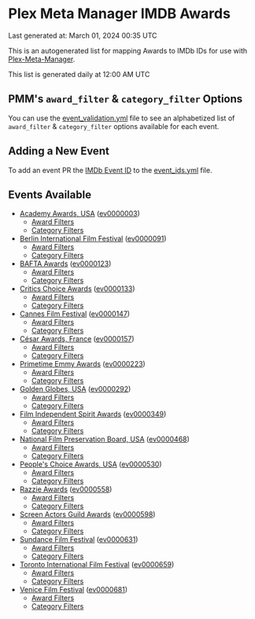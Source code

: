 # Plex Meta Manager IMDB Awards

Last generated at: March 01, 2024 00:35 UTC

This is an autogenerated list for mapping Awards to IMDb IDs for use with [Plex-Meta-Manager](https://github.com/meisnate12/Plex-Meta-Manager).

This list is generated daily at 12:00 AM UTC 

## PMM's `award_filter` & `category_filter` Options

You can use the [event_validation.yml](https://github.com/meisnate12/PMM-IMDb-Awards/blob/master/event_validation.yml) file to see an alphabetized list of `award_filter` & `category_filter` options available for each event.

## Adding a New Event

To add an event PR the [IMDb Event ID](https://www.imdb.com/event/all/) to the [event_ids.yml](https://github.com/meisnate12/PMM-IMDb-Awards/blob/master/event_ids.yml) file.

## Events Available

* [Academy Awards, USA](https://www.imdb.com/event/ev0000003) ([ev0000003](https://github.com/meisnate12/PMM-IMDb-Awards/blob/master/event_validation.yml#L1))
  * [Award Filters](https://github.com/meisnate12/PMM-IMDb-Awards/blob/master/event_validation.yml#L6)
  * [Category Filters](https://github.com/meisnate12/PMM-IMDb-Awards/blob/master/event_validation.yml#L14)
* [Berlin International Film Festival](https://www.imdb.com/event/ev0000091) ([ev0000091](https://github.com/meisnate12/PMM-IMDb-Awards/blob/master/event_validation.yml#L148))
  * [Award Filters](https://github.com/meisnate12/PMM-IMDb-Awards/blob/master/event_validation.yml#L152)
  * [Category Filters](https://github.com/meisnate12/PMM-IMDb-Awards/blob/master/event_validation.yml#L346)
* [BAFTA Awards](https://www.imdb.com/event/ev0000123) ([ev0000123](https://github.com/meisnate12/PMM-IMDb-Awards/blob/master/event_validation.yml#L621))
  * [Award Filters](https://github.com/meisnate12/PMM-IMDb-Awards/blob/master/event_validation.yml#L626)
  * [Category Filters](https://github.com/meisnate12/PMM-IMDb-Awards/blob/master/event_validation.yml#L658)
* [Critics Choice Awards](https://www.imdb.com/event/ev0000133) ([ev0000133](https://github.com/meisnate12/PMM-IMDb-Awards/blob/master/event_validation.yml#L1140))
  * [Award Filters](https://github.com/meisnate12/PMM-IMDb-Awards/blob/master/event_validation.yml#L1143)
  * [Category Filters](https://github.com/meisnate12/PMM-IMDb-Awards/blob/master/event_validation.yml#L1148)
* [Cannes Film Festival](https://www.imdb.com/event/ev0000147) ([ev0000147](https://github.com/meisnate12/PMM-IMDb-Awards/blob/master/event_validation.yml#L1249))
  * [Award Filters](https://github.com/meisnate12/PMM-IMDb-Awards/blob/master/event_validation.yml#L1254)
  * [Category Filters](https://github.com/meisnate12/PMM-IMDb-Awards/blob/master/event_validation.yml#L1416)
* [César Awards, France](https://www.imdb.com/event/ev0000157) ([ev0000157](https://github.com/meisnate12/PMM-IMDb-Awards/blob/master/event_validation.yml#L1641))
  * [Award Filters](https://github.com/meisnate12/PMM-IMDb-Awards/blob/master/event_validation.yml#L1644)
  * [Category Filters](https://github.com/meisnate12/PMM-IMDb-Awards/blob/master/event_validation.yml#L1649)
* [Primetime Emmy Awards](https://www.imdb.com/event/ev0000223) ([ev0000223](https://github.com/meisnate12/PMM-IMDb-Awards/blob/master/event_validation.yml#L1708))
  * [Award Filters](https://github.com/meisnate12/PMM-IMDb-Awards/blob/master/event_validation.yml#L1713)
  * [Category Filters](https://github.com/meisnate12/PMM-IMDb-Awards/blob/master/event_validation.yml#L1720)
* [Golden Globes, USA](https://www.imdb.com/event/ev0000292) ([ev0000292](https://github.com/meisnate12/PMM-IMDb-Awards/blob/master/event_validation.yml#L2921))
  * [Award Filters](https://github.com/meisnate12/PMM-IMDb-Awards/blob/master/event_validation.yml#L2926)
  * [Category Filters](https://github.com/meisnate12/PMM-IMDb-Awards/blob/master/event_validation.yml#L2934)
* [Film Independent Spirit Awards](https://www.imdb.com/event/ev0000349) ([ev0000349](https://github.com/meisnate12/PMM-IMDb-Awards/blob/master/event_validation.yml#L3100))
  * [Award Filters](https://github.com/meisnate12/PMM-IMDb-Awards/blob/master/event_validation.yml#L3103)
  * [Category Filters](https://github.com/meisnate12/PMM-IMDb-Awards/blob/master/event_validation.yml#L3112)
* [National Film Preservation Board, USA](https://www.imdb.com/event/ev0000468) ([ev0000468](https://github.com/meisnate12/PMM-IMDb-Awards/blob/master/event_validation.yml#L3152))
  * [Award Filters](https://github.com/meisnate12/PMM-IMDb-Awards/blob/master/event_validation.yml#L3155)
  * [Category Filters](https://github.com/meisnate12/PMM-IMDb-Awards/blob/master/event_validation.yml#L3157)
* [People's Choice Awards, USA](https://www.imdb.com/event/ev0000530) ([ev0000530](https://github.com/meisnate12/PMM-IMDb-Awards/blob/master/event_validation.yml#L3160))
  * [Award Filters](https://github.com/meisnate12/PMM-IMDb-Awards/blob/master/event_validation.yml#L3163)
  * [Category Filters](https://github.com/meisnate12/PMM-IMDb-Awards/blob/master/event_validation.yml#L3166)
* [Razzie Awards](https://www.imdb.com/event/ev0000558) ([ev0000558](https://github.com/meisnate12/PMM-IMDb-Awards/blob/master/event_validation.yml#L3408))
  * [Award Filters](https://github.com/meisnate12/PMM-IMDb-Awards/blob/master/event_validation.yml#L3411)
  * [Category Filters](https://github.com/meisnate12/PMM-IMDb-Awards/blob/master/event_validation.yml#L3416)
* [Screen Actors Guild Awards](https://www.imdb.com/event/ev0000598) ([ev0000598](https://github.com/meisnate12/PMM-IMDb-Awards/blob/master/event_validation.yml#L3456))
  * [Award Filters](https://github.com/meisnate12/PMM-IMDb-Awards/blob/master/event_validation.yml#L3459)
  * [Category Filters](https://github.com/meisnate12/PMM-IMDb-Awards/blob/master/event_validation.yml#L3461)
* [Sundance Film Festival](https://www.imdb.com/event/ev0000631) ([ev0000631](https://github.com/meisnate12/PMM-IMDb-Awards/blob/master/event_validation.yml#L3487))
  * [Award Filters](https://github.com/meisnate12/PMM-IMDb-Awards/blob/master/event_validation.yml#L3490)
  * [Category Filters](https://github.com/meisnate12/PMM-IMDb-Awards/blob/master/event_validation.yml#L3540)
* [Toronto International Film Festival](https://www.imdb.com/event/ev0000659) ([ev0000659](https://github.com/meisnate12/PMM-IMDb-Awards/blob/master/event_validation.yml#L3652))
  * [Award Filters](https://github.com/meisnate12/PMM-IMDb-Awards/blob/master/event_validation.yml#L3655)
  * [Category Filters](https://github.com/meisnate12/PMM-IMDb-Awards/blob/master/event_validation.yml#L3705)
* [Venice Film Festival](https://www.imdb.com/event/ev0000681) ([ev0000681](https://github.com/meisnate12/PMM-IMDb-Awards/blob/master/event_validation.yml#L3775))
  * [Award Filters](https://github.com/meisnate12/PMM-IMDb-Awards/blob/master/event_validation.yml#L3780)
  * [Category Filters](https://github.com/meisnate12/PMM-IMDb-Awards/blob/master/event_validation.yml#L4113)
